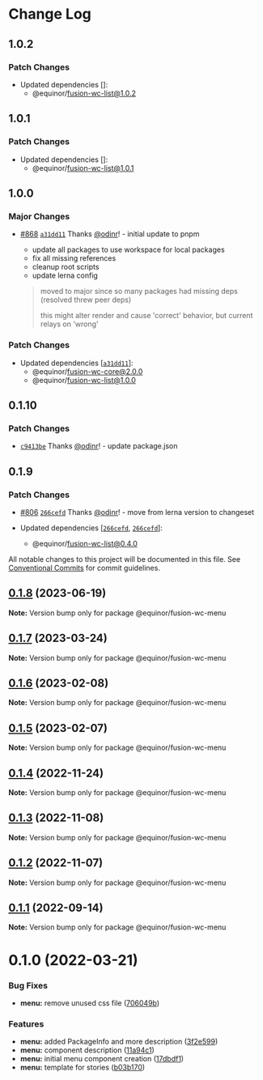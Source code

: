 # Change Log

## 1.0.2

### Patch Changes

- Updated dependencies []:
  - @equinor/fusion-wc-list@1.0.2

## 1.0.1

### Patch Changes

- Updated dependencies []:
  - @equinor/fusion-wc-list@1.0.1

## 1.0.0

### Major Changes

- [#868](https://github.com/equinor/fusion-web-components/pull/868) [`a31dd11`](https://github.com/equinor/fusion-web-components/commit/a31dd11a7b8f5515cc62344849b2ce765861267a) Thanks [@odinr](https://github.com/odinr)! - initial update to pnpm

  - update all packages to use workspace for local packages
  - fix all missing references
  - cleanup root scripts
  - update lerna config

  > moved to major since so many packages had missing deps (resolved threw peer deps)
  >
  > this might alter render and cause 'correct' behavior, but current relays on 'wrong'

### Patch Changes

- Updated dependencies [[`a31dd11`](https://github.com/equinor/fusion-web-components/commit/a31dd11a7b8f5515cc62344849b2ce765861267a)]:
  - @equinor/fusion-wc-core@2.0.0
  - @equinor/fusion-wc-list@1.0.0

## 0.1.10

### Patch Changes

- [`c9413be`](https://github.com/equinor/fusion-web-components/commit/c9413beb02b168de63c2f978f121e80fe1b68614) Thanks [@odinr](https://github.com/odinr)! - update package.json

## 0.1.9

### Patch Changes

- [#806](https://github.com/equinor/fusion-web-components/pull/806) [`266cefd`](https://github.com/equinor/fusion-web-components/commit/266cefd493f898f440ce93e92e79964bbd33be59) Thanks [@odinr](https://github.com/odinr)! - move from lerna version to changeset

- Updated dependencies [[`266cefd`](https://github.com/equinor/fusion-web-components/commit/266cefd493f898f440ce93e92e79964bbd33be59), [`266cefd`](https://github.com/equinor/fusion-web-components/commit/266cefd493f898f440ce93e92e79964bbd33be59)]:
  - @equinor/fusion-wc-list@0.4.0

All notable changes to this project will be documented in this file.
See [Conventional Commits](https://conventionalcommits.org) for commit guidelines.

## [0.1.8](https://github.com/equinor/fusion-web-components/compare/@equinor/fusion-wc-menu@0.1.7...@equinor/fusion-wc-menu@0.1.8) (2023-06-19)

**Note:** Version bump only for package @equinor/fusion-wc-menu

## [0.1.7](https://github.com/equinor/fusion-web-components/compare/@equinor/fusion-wc-menu@0.1.6...@equinor/fusion-wc-menu@0.1.7) (2023-03-24)

**Note:** Version bump only for package @equinor/fusion-wc-menu

## [0.1.6](https://github.com/equinor/fusion-web-components/compare/@equinor/fusion-wc-menu@0.1.5...@equinor/fusion-wc-menu@0.1.6) (2023-02-08)

**Note:** Version bump only for package @equinor/fusion-wc-menu

## [0.1.5](https://github.com/equinor/fusion-web-components/compare/@equinor/fusion-wc-menu@0.1.4...@equinor/fusion-wc-menu@0.1.5) (2023-02-07)

**Note:** Version bump only for package @equinor/fusion-wc-menu

## [0.1.4](https://github.com/equinor/fusion-web-components/compare/@equinor/fusion-wc-menu@0.1.3...@equinor/fusion-wc-menu@0.1.4) (2022-11-24)

**Note:** Version bump only for package @equinor/fusion-wc-menu

## [0.1.3](https://github.com/equinor/fusion-web-components/compare/@equinor/fusion-wc-menu@0.1.2...@equinor/fusion-wc-menu@0.1.3) (2022-11-08)

**Note:** Version bump only for package @equinor/fusion-wc-menu

## [0.1.2](https://github.com/equinor/fusion-web-components/compare/@equinor/fusion-wc-menu@0.1.1...@equinor/fusion-wc-menu@0.1.2) (2022-11-07)

**Note:** Version bump only for package @equinor/fusion-wc-menu

## [0.1.1](https://github.com/equinor/fusion-web-components/compare/@equinor/fusion-wc-menu@0.1.0...@equinor/fusion-wc-menu@0.1.1) (2022-09-14)

**Note:** Version bump only for package @equinor/fusion-wc-menu

# 0.1.0 (2022-03-21)

### Bug Fixes

- **menu:** remove unused css file ([706049b](https://github.com/equinor/fusion-web-components/commit/706049b782a8022737255d78191963c29667c23e))

### Features

- **menu:** added PackageInfo and more description ([3f2e599](https://github.com/equinor/fusion-web-components/commit/3f2e599d3867a6414d5864234ba8795f1200b102))
- **menu:** component description ([11a94c1](https://github.com/equinor/fusion-web-components/commit/11a94c1439a8053b792f06c49e527f926c81907d))
- **menu:** initial menu component creation ([17dbdf1](https://github.com/equinor/fusion-web-components/commit/17dbdf103086a85b98698ad7e5ce9322f80b005a))
- **menu:** template for stories ([b03b170](https://github.com/equinor/fusion-web-components/commit/b03b1703e8dc65a85a2189308a4229f5453897c3))
